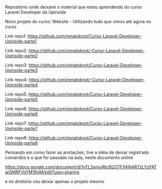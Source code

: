 Repositório onde deixarei o material que estou aprendendo do curso Laravel Developer da Upinside

Nono projeto do curso: Website - Utilizando tudo que vimos até agora no curso

Link repo1: https://github.com/renatoknot/Curso-Laravel-Developer-Upinside-parte1

Link repo2: https://github.com/renatoknot/-Curso-Laravel-Developer-Upinside-parte2

Link repo3: https://github.com/renatoknot/Curso-Laravel-Developer-Upinside-parte3

Link repo4: https://github.com/renatoknot/-Curso-Laravel-Developer-Upinside-parte4

Link repo5: https://github.com/renatoknot/Curso-Laravel-Developer-Upinside-parte5

Link repo6: https://github.com/renatoknot/Curso-Laravel-Developer-Upinside-parte6

Link repo7: https://github.com/renatoknot/Curso-Laravel-Developer-Upinside-parte7

Link repo8: https://github.com/renatoknot/Curso-Laravel-Developer-Upinside-parte8

Pensando em como fazer as anotações, tive a idéia de deixar registrado comandos e o que for passado na aula, neste documento online

https://docs.google.com/document/d/1nTL2enjujRtcB2O7FXKNAR7zLYzFATwQMRFVoYM19oM/edit?usp=sharing

e no diretório vou deixar apenas o projeto mesmo
